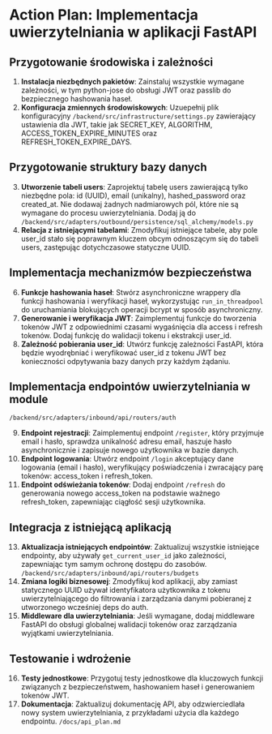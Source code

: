 # Action Plan: Implementacja uwierzytelniania w aplikacji FastAPI

## Przygotowanie środowiska i zależności

1. **Instalacja niezbędnych pakietów**: Zainstaluj wszystkie wymagane zależności, w tym python-jose do obsługi JWT oraz passlib do bezpiecznego hashowania haseł.
2. **Konfiguracja zmiennych środowiskowych**: Uzuepełnij plik konfiguracyjny `/backend/src/infrastructure/settings.py` zawierający ustawienia dla JWT, takie jak SECRET_KEY, ALGORITHM, ACCESS_TOKEN_EXPIRE_MINUTES oraz REFRESH_TOKEN_EXPIRE_DAYS.

## Przygotowanie struktury bazy danych

3. **Utworzenie tabeli users**: Zaprojektuj tabelę users zawierającą tylko niezbędne pola: id (UUID), email (unikalny), hashed_password oraz created_at. Nie dodawaj żadnych nadmiarowych pól, które nie są wymagane do procesu uwierzytelniania. Dodaj ją do `/backend/src/adapters/outbound/persistence/sql_alchemy/models.py`
4. **Relacja z istniejącymi tabelami**: Zmodyfikuj istniejące tabele, aby pole user_id stało się poprawnym kluczem obcym odnoszącym się do tabeli users, zastępując dotychczasowe statyczne UUID.

## Implementacja mechanizmów bezpieczeństwa

6. **Funkcje hashowania haseł**: Stwórz asynchroniczne wrappery dla funkcji hashowania i weryfikacji haseł, wykorzystując `run_in_threadpool` do uruchamiania blokujących operacji bcrypt w sposób asynchroniczny.
7. **Generowanie i weryfikacja JWT**: Zaimplementuj funkcje do tworzenia tokenów JWT z odpowiednimi czasami wygaśnięcia dla access i refresh tokenów. Dodaj funkcję do walidacji tokenu i ekstrakcji user_id.
8. **Zależność pobierania user_id**: Utwórz funkcję zależności FastAPI, która będzie wyodrębniać i weryfikować user_id z tokenu JWT bez konieczności odpytywania bazy danych przy każdym żądaniu.

## Implementacja endpointów uwierzytelniania w module
`/backend/src/adapters/inbound/api/routers/auth`


9. **Endpoint rejestracji**: Zaimplementuj endpoint `/register`, który przyjmuje email i hasło, sprawdza unikalność adresu email, haszuje hasło asynchronicznie i zapisuje nowego użytkownika w bazie danych.
10. **Endpoint logowania**: Utwórz endpoint `/login` akceptujący dane logowania (email i hasło), weryfikujący poświadczenia i zwracający parę tokenów: access_token i refresh_token.
11. **Endpoint odświeżania tokenów**: Dodaj endpoint `/refresh` do generowania nowego access_token na podstawie ważnego refresh_token, zapewniając ciągłość sesji użytkownika.


## Integracja z istniejącą aplikacją

13. **Aktualizacja istniejących endpointów**: Zaktualizuj wszystkie istniejące endpointy, aby używały `get_current_user_id` jako zależności, zapewniając tym samym ochronę dostępu do zasobów. `/backend/src/adapters/inbound/api/routers/budgets`
14. **Zmiana logiki biznesowej**: Zmodyfikuj kod aplikacji, aby zamiast statycznego UUID używał identyfikatora użytkownika z tokenu uwierzytelniającego do filtrowania i zarządzania danymi pobieranej z utworzonego wcześniej deps do auth.
15. **Middleware dla uwierzytelniania**: Jeśli wymagane, dodaj middleware FastAPI do obsługi globalnej walidacji tokenów oraz zarządzania wyjątkami uwierzytelniania.

## Testowanie i wdrożenie

16. **Testy jednostkowe**: Przygotuj testy jednostkowe dla kluczowych funkcji związanych z bezpieczeństwem, hashowaniem haseł i generowaniem tokenów JWT.
18. **Dokumentacja**: Zaktualizuj dokumentację API, aby odzwierciedlała nowy system uwierzytelniania, z przykładami użycia dla każdego endpointu. `/docs/api_plan.md`
